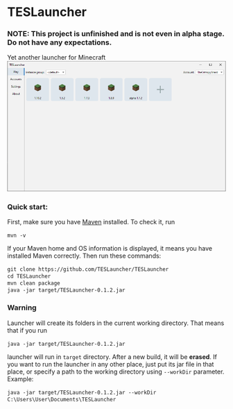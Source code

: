 # TESLauncher

### NOTE: This project is unfinished and is not even in alpha stage. Do not have any expectations.

Yet another launcher for Minecraft 
![images/Screenshot.png](images/Screenshot.png)

### Quick start:
First, make sure you have [Maven](https://maven.apache.org/) installed. To check it, run
```shell
mvn -v
```
If your Maven home and OS information is displayed, it means you have installed Maven correctly. Then run these commands:
```shell
git clone https://github.com/TESLauncher/TESLauncher
cd TESLauncher
mvn clean package
java -jar target/TESLauncher-0.1.2.jar
```

### Warning
Launcher will create its folders in the current working directory. That means that if you run <br>
```shell
java -jar target/TESLauncher-0.1.2.jar
```
launcher will run in `target` directory. After a new build, it will be <strong>erased</strong>. If you want to run the launcher in any other place,
just put its jar file in that place, or specify a path to the working directory using `--workDir` parameter. <br>
Example:
```shell
java -jar target/TESLauncher-0.1.2.jar --workDir C:\Users\User\Documents\TESLauncher
```